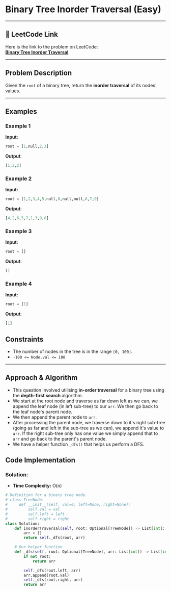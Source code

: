 # Binary Tree Inorder Traversal (Easy)

---

## 🔗 LeetCode Link

Here is the link to the problem on LeetCode:  
[**Binary Tree Inorder Traversal**](https://leetcode.com/problems/binary-tree-inorder-traversal/)

---

## Problem Description

Given the `root` of a binary tree, return the **inorder traversal** of its nodes' values.

---

## Examples

### **Example 1**

**Input:**

```python
root = [1,null,2,3]
```

**Output**:

```python
[1,3,2]
```

### **Example 2**

**Input:**

```python
root = [1,2,3,4,5,null,8,null,null,6,7,9]
```

**Output**:

```python
[4,2,6,5,7,1,3,9,8]
```

### **Example 3**

**Input:**

```python
root = []
```

**Output**:

```python
[]
```

### **Example 4**

**Input:**

```python
root = [1]
```

**Output**:

```python
[1]
```

## Constraints

- The number of nodes in the tree is in the range `[0, 100]`.
- `-100 <= Node.val <= 100`

---

## Approach & Algorithm

- This question involved utilising **in-order traversal** for a binary tree using the **depth-first search** algorithm.
- We start at the root node and traverse as far down left as we can, we append the leaf node (in left sub-tree) to our `arr`. We then go back to the leaf node's parent node.
- We then append the parent node to `arr`.
- After processing the parent node, we traverse down to it's right sub-tree (going as far and left in the sub-tree as we can), we append it's value to `arr`. If the right sub-tree only has one value we simply append that to `arr` and go back to the parent's parent node.
- We have a helper function `_dfs()` that helps us perform a DFS.

## Code Implementation

### Solution:

- **Time Complexity:** O(n)

```python
# Definition for a binary tree node.
# class TreeNode:
#     def __init__(self, val=0, left=None, right=None):
#         self.val = val
#         self.left = left
#         self.right = right
class Solution:
    def inorderTraversal(self, root: Optional[TreeNode]) -> List[int]:
        arr = []
        return self._dfs(root, arr)

    # Our helper function
    def _dfs(self, root: Optional[TreeNode], arr: List[int]) -> List[int]:
        if not root:
            return arr

        self._dfs(root.left, arr)
        arr.append(root.val)
        self._dfs(root.right, arr)
        return arr
```
